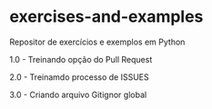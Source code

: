 # exercises-and-examples
Repositor de exercícios  e exemplos em Python

1.0 - Treinando opção do Pull Request

2.0 - Treinamdo processo de ISSUES

3.0 - Criando arquivo Gitignor global
